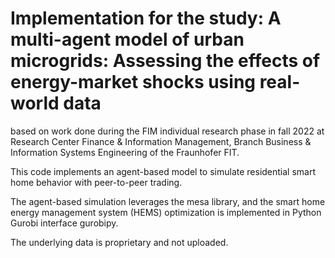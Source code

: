 # Implementation for the study: A multi-agent model of urban microgrids: Assessing the effects of energy-market shocks using real-world data
based on work done during the FIM individual research phase in fall 2022 at Research Center Finance & Information Management, Branch Business & Information Systems Engineering of the Fraunhofer FIT.

This code implements an agent-based model to simulate residential smart home behavior with peer-to-peer trading.


The agent-based simulation leverages the mesa library, and the smart home energy management system (HEMS) optimization is implemented in Python Gurobi interface gurobipy.

The underlying data is proprietary and not uploaded.
